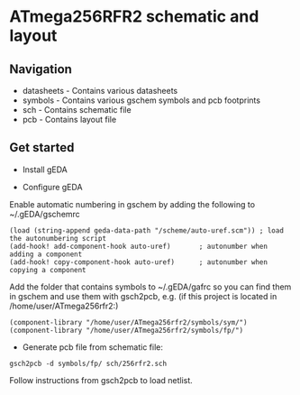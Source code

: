 # ATmega256RFR2 schematic and layout

## Navigation
* datasheets - Contains various datasheets
* symbols - Contains various gschem symbols and pcb footprints
* sch - Contains schematic file
* pcb - Contains layout file

## Get started
* Install gEDA

* Configure gEDA

Enable automatic numbering in gschem by adding the following to ~/.gEDA/gschemrc

```
(load (string-append geda-data-path "/scheme/auto-uref.scm")) ; load the autonumbering script
(add-hook! add-component-hook auto-uref)       ; autonumber when adding a component
(add-hook! copy-component-hook auto-uref)      ; autonumber when copying a component
```

Add the folder that contains symbols to ~/.gEDA/gafrc so you can find them in gschem and use them with gsch2pcb,
e.g. (if this project is located in /home/user/ATmega256rfr2:)

```
(component-library "/home/user/ATmega256rfr2/symbols/sym/")
(component-library "/home/user/ATmega256rfr2/symbols/fp/")
```


* Generate pcb file from schematic file:

```
gsch2pcb -d symbols/fp/ sch/256rfr2.sch
```

Follow instructions from gsch2pcb to load netlist.
